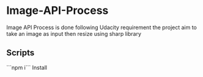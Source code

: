 # Image-API-Process
Image API Process is done following Udacity requirement the project aim to take an image as input then resize using sharp library



<h2> Scripts</h2>
```npm i``` Install

